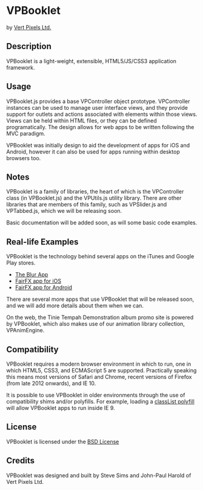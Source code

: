 # VPBooklet
by [Vert Pixels Ltd.](http://vertpixels.com)

## Description

VPBooklet is a light-weight, extensible, HTML5/JS/CSS3 application framework.

## Usage

VPBooklet.js provides a base VPController object prototype. VPController instances can be used to manage user interface views, and they provide support for outlets and actions associated with elements within those views. Views can be held within HTML files, or they can be defined programatically. The design allows for web apps to be written following the MVC paradigm.

VPBooklet was initially design to aid the development of apps for iOS and Android, however it can also be used for apps running within desktop browsers too.

## Notes

VPBooklet is a family of libraries, the heart of which is the VPController class (in VPBooklet.js) and the VPUtils.js utility library. There are other libraries that are members of this family, such as VPSlider.js and VPTabbed.js, which we will be releasing soon.

Basic documentation will be added soon, as will some basic code examples.

## Real-life Examples

VPBooklet is the technology behind several apps on the iTunes and Google Play stores.

* [The Blur App](https://itunes.apple.com/gb/app/the-blur-app/id545492189?mt=8)
* [FairFX app for iOS](https://itunes.apple.com/gb/app/fairfx/id535758572?mt=8)
* [FairFX app for Android](https://play.google.com/store/apps/details?id=com.fairfx.retail.org&hl=en)

There are several more apps that use VPBooklet that will be released soon, and we will add more details about them when we can.

On the web, the Tinie Tempah Demonstration album promo site is powered by VPBooklet, which also makes use of our animation library collection, VPAnimEngine.

## Compatibility

VPBooklet requires a modern browser environment in which to run, one in which HTML5, CSS3, and ECMAScript 5 are supported. Practically speaking this means most versions of Safari and Chrome, recent versions of Firefox (from late 2012 onwards), and IE 10.

It is possible to use VPBooklet in older environments through the use of compatibility shims and/or polyfills. For example, loading a [classList polyfill](https://github.com/remy/polyfills/blob/master/classList.js) will allow VPBooklet apps to run inside IE 9.

## License

VPBooklet is licensed under the [BSD License](http://opensource.org/licenses/BSD-2-Clause)

## Credits

VPBooklet was designed and built by Steve Sims and John-Paul Harold of Vert Pixels Ltd.
